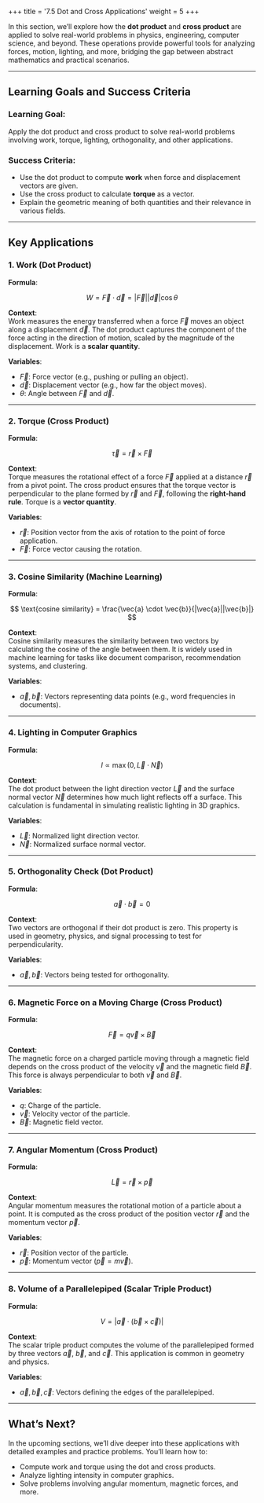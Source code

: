 +++
title = '7.5 Dot and Cross Applications'
weight = 5
+++

In this section, we’ll explore how the **dot product** and **cross product** are applied to solve real-world problems in physics, engineering, computer science, and beyond. These operations provide powerful tools for analyzing forces, motion, lighting, and more, bridging the gap between abstract mathematics and practical scenarios.

---

## Learning Goals and Success Criteria

### Learning Goal:
Apply the dot product and cross product to solve real-world problems involving work, torque, lighting, orthogonality, and other applications.

### Success Criteria:
- Use the dot product to compute **work** when force and displacement vectors are given.
- Use the cross product to calculate **torque** as a vector.
- Explain the geometric meaning of both quantities and their relevance in various fields.

---

## Key Applications

### 1. Work (Dot Product)
**Formula**:  

$$
W = \vec{F} \cdot \vec{d} = |\vec{F}||\vec{d}|\cos\theta
$$

**Context**:  
Work measures the energy transferred when a force $\vec{F}$ moves an object along a displacement $\vec{d}$. The dot product captures the component of the force acting in the direction of motion, scaled by the magnitude of the displacement. Work is a **scalar quantity**.

**Variables**:
- $\vec{F}$: Force vector (e.g., pushing or pulling an object).
- $\vec{d}$: Displacement vector (e.g., how far the object moves).
- $\theta$: Angle between $\vec{F}$ and $\vec{d}$.

---

### 2. Torque (Cross Product)
**Formula**:  

$$
\vec{\tau} = \vec{r} \times \vec{F}
$$

**Context**:  
Torque measures the rotational effect of a force $\vec{F}$ applied at a distance $\vec{r}$ from a pivot point. The cross product ensures that the torque vector is perpendicular to the plane formed by $\vec{r}$ and $\vec{F}$, following the **right-hand rule**. Torque is a **vector quantity**.

**Variables**:
- $\vec{r}$: Position vector from the axis of rotation to the point of force application.
- $\vec{F}$: Force vector causing the rotation.

---

### 3. Cosine Similarity (Machine Learning)
**Formula**:  

$$
\text{cosine similarity} = \frac{\vec{a} \cdot \vec{b}}{|\vec{a}||\vec{b}|}
$$

**Context**:  
Cosine similarity measures the similarity between two vectors by calculating the cosine of the angle between them. It is widely used in machine learning for tasks like document comparison, recommendation systems, and clustering.

**Variables**:
- $\vec{a}, \vec{b}$: Vectors representing data points (e.g., word frequencies in documents).

---

### 4. Lighting in Computer Graphics
**Formula**:  

$$
I \propto \max(0, \vec{L} \cdot \vec{N})
$$

**Context**:  
The dot product between the light direction vector $\vec{L}$ and the surface normal vector $\vec{N}$ determines how much light reflects off a surface. This calculation is fundamental in simulating realistic lighting in 3D graphics.

**Variables**:
- $\vec{L}$: Normalized light direction vector.
- $\vec{N}$: Normalized surface normal vector.

---

### 5. Orthogonality Check (Dot Product)
**Formula**:  

$$
\vec{a} \cdot \vec{b} = 0
$$

**Context**:  
Two vectors are orthogonal if their dot product is zero. This property is used in geometry, physics, and signal processing to test for perpendicularity.

**Variables**:
- $\vec{a}, \vec{b}$: Vectors being tested for orthogonality.

---

### 6. Magnetic Force on a Moving Charge (Cross Product)
**Formula**:  

$$
\vec{F} = q \vec{v} \times \vec{B}
$$

**Context**:  
The magnetic force on a charged particle moving through a magnetic field depends on the cross product of the velocity $\vec{v}$ and the magnetic field $\vec{B}$. This force is always perpendicular to both $\vec{v}$ and $\vec{B}$.

**Variables**:
- $q$: Charge of the particle.
- $\vec{v}$: Velocity vector of the particle.
- $\vec{B}$: Magnetic field vector.

---

### 7. Angular Momentum (Cross Product)
**Formula**:  

$$
\vec{L} = \vec{r} \times \vec{p}
$$

**Context**:  
Angular momentum measures the rotational motion of a particle about a point. It is computed as the cross product of the position vector $\vec{r}$ and the momentum vector $\vec{p}$.

**Variables**:
- $\vec{r}$: Position vector of the particle.
- $\vec{p}$: Momentum vector ($\vec{p} = m\vec{v}$).

---

### 8. Volume of a Parallelepiped (Scalar Triple Product)
**Formula**:  

$$
V = |\vec{a} \cdot (\vec{b} \times \vec{c})|
$$

**Context**:  
The scalar triple product computes the volume of the parallelepiped formed by three vectors $\vec{a}$, $\vec{b}$, and $\vec{c}$. This application is common in geometry and physics.

**Variables**:
- $\vec{a}, \vec{b}, \vec{c}$: Vectors defining the edges of the parallelepiped.

---

## What’s Next?

In the upcoming sections, we’ll dive deeper into these applications with detailed examples and practice problems. You’ll learn how to:
- Compute work and torque using the dot and cross products.
- Analyze lighting intensity in computer graphics.
- Solve problems involving angular momentum, magnetic forces, and more.

